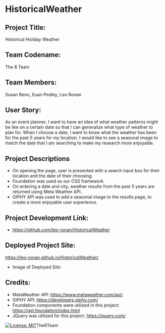 # HistoricalWeather

## Project Title: 
Historical Holiday Weather

## Team Codename: 
The 8 Team

## Team Members: 
Susan Beno, Euan Pedley, Leo Ronan

## User Story:  
As an event planner, I want to have an idea of what weather patterns might be like on a certain date so that I can generalize what type of weather to plan for. When I choose a date, I want to know what the weather has been for the past 5 years for my location. I would like to see a seasonal image to match the date that I am searching to make my research more enjoyable.

## Project Descriptions
* On opening the page, user is presented with a search input box for their location and the date of their choosing. 
* Foundation was used as our CSS framework. 
* On entering a date and city, weather results from the past 5 years are returned using Meta Weather API. 
* GIPHY API was used to add a seasonal image to the results page, to create a more enjoyable user experience.

## Project Development Link:
* https://github.com/leo-ronan/HistoricalWeather

## Deployed Project Site:
https://leo-ronan.github.io/HistoricalWeather/

* Image of Deployed Site:

## Credits:
* MetaWeather API:  https://www.metaweather.com/api/
* GIPHY API: https://developers.giphy.com/
* Foundation components were utilized in this project:  https://get.foundation/index.html
* JQuery was utilized for this project:  https://jquery.com/

[![License: MIT](https://img.shields.io/badge/License-MIT-yellow.svg)](./assets.license.txt)The8Team
